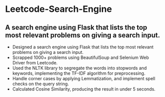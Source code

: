# Leetcode-Search-Engine
## A search engine using Flask that lists the top most relevant problems on giving a search input.
- Designed a search engine using Flask that lists the top most relevant problems on giving a search input.
- Scrapped 1000+ problems using BeautifulSoup and Selenium Web Driver from Leetcode.
- Used the NLTK library to segregate the words into stopwords and keywords, implementing the TF-IDF algorithm for preprocessing.
- Handle corner cases by applying Lemmatization, and implement spell checks on the query string.
- Calculated Cosine Similarity, producing the result in under 5 seconds.
